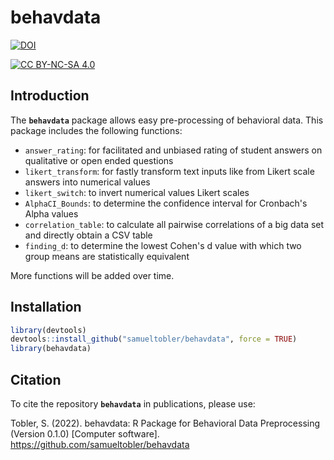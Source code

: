 # behavdata

[![DOI](https://zenodo.org/badge/495925772.svg)](https://zenodo.org/badge/latestdoi/495925772)

[![CC BY-NC-SA 4.0](https://img.shields.io/badge/License-CC%20BY--NC--SA%204.0-lightgrey.svg)](http://creativecommons.org/licenses/by-nc-sa/4.0/)


## Introduction

The **`behavdata`** package allows easy pre-processing of behavioral data. This package includes the following functions:

-   `answer_rating`: for facilitated and unbiased rating of student answers on qualitative or open ended questions
-   `likert_transform`: for fastly transform text inputs like from Likert scale answers into numerical values
-   `likert_switch`: to invert numerical values Likert scales
-   `AlphaCI_Bounds`: to determine the confidence interval for Cronbach's Alpha values
-   `correlation_table`: to calculate all pairwise correlations of a big data set and directly obtain a CSV table
-   `finding_d`: to determine the lowest Cohen's d value with which two group means are statistically equivalent

More functions will be added over time.

## Installation

``` r
library(devtools)
devtools::install_github("samueltobler/behavdata", force = TRUE)
library(behavdata)
```

## Citation

To cite the repository **`behavdata`** in publications, please use:

Tobler, S. (2022). behavdata: R Package for Behavioral Data Preprocessing (Version 0.1.0) [Computer software]. https://github.com/samueltobler/behavdata
